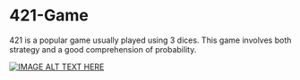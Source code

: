 # 421-Game
421 is a popular game usually played using 3 dices. This game involves both strategy and a good comprehension of probability.

[![IMAGE ALT TEXT HERE](https://img.youtube.com/vi/HYmVscZqx9M/0.jpg)](https://www.youtube.com/watch?v=HYmVscZqx9M)
